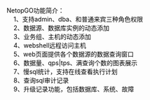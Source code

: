 <style class="fox_global_style"> div.fox_html_content { line-height: 1.5;} /* 一些默认样式 */ blockquote { margin-Top: 0px; margin-Bottom: 0px; margin-Left: 0.5em } ol, ul { margin-Top: 0px; margin-Bottom: 0px; list-style-position: inside; } p { margin-Top: 0px; margin-Bottom: 0px } </style> <div><span id="_FoxCURSOR"></span><span style="color: rgb(0, 0, 0); background-color: rgba(0, 0, 0, 0);">NetopGO功能简介：<br>&nbsp;&nbsp;&nbsp;&nbsp;1、支持admin、dba、和普通来宾三种角色权限<br>&nbsp;&nbsp;&nbsp;&nbsp;2、数据源、数据库实例的动态添加<br>&nbsp;&nbsp;&nbsp;&nbsp;3、业务组、主机的动态添加<br>&nbsp;&nbsp;&nbsp;&nbsp;4、webshell远程访问主机<br>&nbsp;&nbsp;&nbsp;&nbsp;5、web页面提供各个数据源的数据查询窗口<br>&nbsp;&nbsp;&nbsp;&nbsp;6、数据量、qps|tps、满查询个数的图表展示<br>&nbsp;&nbsp;&nbsp;&nbsp;7、慢sql统计，支持在线查看执行计划<br>&nbsp;&nbsp;&nbsp;&nbsp;8、查询sql审计记录<br>&nbsp;&nbsp;&nbsp;&nbsp;9、升级记录功能，包括数据库、系统、故障</span></div> 
